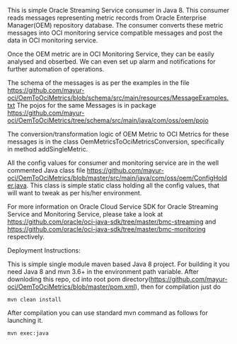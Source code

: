 This is simple Oracle Streaming Service consumer in Java 8.
This consumer reads messages representing metric records from Oracle Enterprise Manager(OEM) repository database. The consumer converts these metric messages into OCI monitoring service compatible messages and post the data in OCI monitoring service. 

Once the OEM metric are in OCI Monitoring Service, they can be easily analysed and obserbed. We can even set up alarm and notifications for further automation of operations.

The schema of the messages is as per the examples in the file https://github.com/mayur-oci/OemToOciMetrics/blob/schema/src/main/resources/MessageExamples.txt
The pojos for the same Messages is in package https://github.com/mayur-oci/OemToOciMetrics/tree/schema/src/main/java/com/oss/oem/pojo

The conversion/transformation logic of OEM Metric to OCI Metrics for these messages is in the class OemMetricsToOciMetricsConversion, specifically in method addSingleMetric.

All the config values for consumer and monitoring service are in the well commented Java class file
https://github.com/mayur-oci/OemToOciMetrics/blob/master/src/main/java/com/oss/oem/ConfigHolder.java. This class is simple static class holding all the config values, that will want to tweak as per his/her environment. 

For more information on Oracle Cloud Service SDK for Oracle Streaming Service and Monitoring Service, please take a look at 
https://github.com/oracle/oci-java-sdk/tree/master/bmc-streaming and https://github.com/oracle/oci-java-sdk/tree/master/bmc-monitoring respectively.


Deployment Instructions: 

This is simple single module maven based Java 8 project. For building it you need Java 8 and mvn 3.6+ in the environment path variable. 
After downloding this repo, cd into root pom directory(https://github.com/mayur-oci/OemToOciMetrics/blob/master/pom.xml),  then
for compilation just do 
```
mvn clean install 
```

After compilation you can use standard mvn command as follows for launching it.
```
mvn exec:java 
```
